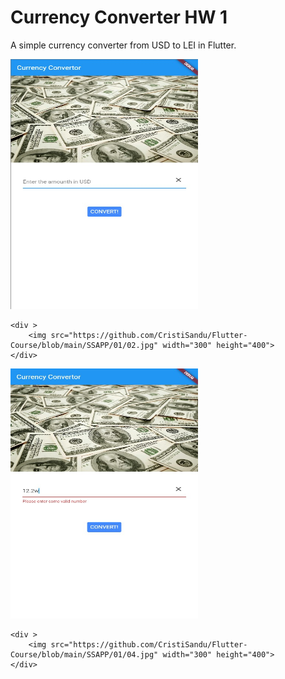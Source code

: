 # Currency Converter HW 1

A simple currency converter from USD to LEI in Flutter. 

 <div >
    <div >
        <img src="https://github.com/CristiSandu/Flutter-Course/blob/main/SSAPP/01/01.jpg" width="300" height="400">
    </div>

    <div >
        <img src="https://github.com/CristiSandu/Flutter-Course/blob/main/SSAPP/01/02.jpg" width="300" height="400"> 
    </div>
</div>

<div >
    <div >
        <img src="https://github.com/CristiSandu/Flutter-Course/blob/main/SSAPP/01/03.jpg" width="300" height="400">
    </div>

    <div >
        <img src="https://github.com/CristiSandu/Flutter-Course/blob/main/SSAPP/01/04.jpg" width="300" height="400"> 
    </div>
</div>
